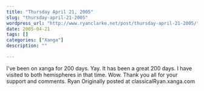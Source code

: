 ```yaml
---
title: "Thursday April 21, 2005"
slug: "thursday-april-21-2005"
wordpress_url: "http://www.ryanclarke.net/post/thursday-april-21-2005/"
date: 2005-04-21
tags: []
categories: ["Xanga"]
description: ""

---
```


I've been on xanga for 200 days. Yay. It has been a great 200 days. I have visited to both hemispheres in that time. Wow. Thank you all for your support and comments.
 Ryan
Originally posted at classicalRyan.xanga.com
